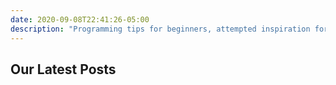 ```yaml
---
date: 2020-09-08T22:41:26-05:00
description: "Programming tips for beginners, attempted inspiration for everyone."
---
```


## Our Latest Posts
